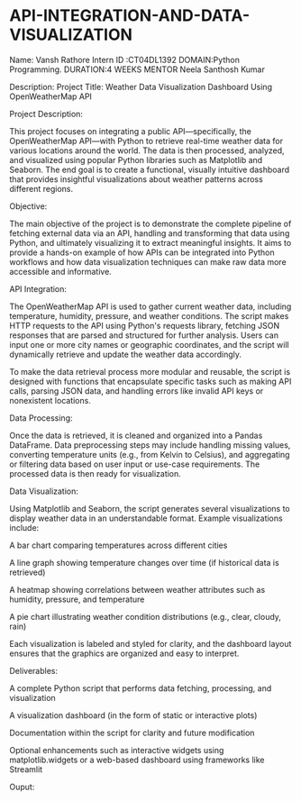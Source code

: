 # API-INTEGRATION-AND-DATA-VISUALIZATION
Name: Vansh Rathore
Intern ID :CT04DL1392
DOMAIN:Python Programming.
DURATION:4 WEEKS
MENTOR Neela Santhosh Kumar

Description:
Project Title: Weather Data Visualization Dashboard Using OpenWeatherMap API

Project Description:

This project focuses on integrating a public API—specifically, the OpenWeatherMap API—with Python to retrieve real-time weather data for various locations around the world. The data is then processed, analyzed, and visualized using popular Python libraries such as Matplotlib and Seaborn. The end goal is to create a functional, visually intuitive dashboard that provides insightful visualizations about weather patterns across different regions.

Objective:

The main objective of the project is to demonstrate the complete pipeline of fetching external data via an API, handling and transforming that data using Python, and ultimately visualizing it to extract meaningful insights. It aims to provide a hands-on example of how APIs can be integrated into Python workflows and how data visualization techniques can make raw data more accessible and informative.

API Integration:

The OpenWeatherMap API is used to gather current weather data, including temperature, humidity, pressure, and weather conditions. The script makes HTTP requests to the API using Python's requests library, fetching JSON responses that are parsed and structured for further analysis. Users can input one or more city names or geographic coordinates, and the script will dynamically retrieve and update the weather data accordingly.

To make the data retrieval process more modular and reusable, the script is designed with functions that encapsulate specific tasks such as making API calls, parsing JSON data, and handling errors like invalid API keys or nonexistent locations.

Data Processing:

Once the data is retrieved, it is cleaned and organized into a Pandas DataFrame. Data preprocessing steps may include handling missing values, converting temperature units (e.g., from Kelvin to Celsius), and aggregating or filtering data based on user input or use-case requirements. The processed data is then ready for visualization.

Data Visualization:

Using Matplotlib and Seaborn, the script generates several visualizations to display weather data in an understandable format. Example visualizations include:

A bar chart comparing temperatures across different cities

A line graph showing temperature changes over time (if historical data is retrieved)

A heatmap showing correlations between weather attributes such as humidity, pressure, and temperature

A pie chart illustrating weather condition distributions (e.g., clear, cloudy, rain)

Each visualization is labeled and styled for clarity, and the dashboard layout ensures that the graphics are organized and easy to interpret.

Deliverables:

A complete Python script that performs data fetching, processing, and visualization

A visualization dashboard (in the form of static or interactive plots)

Documentation within the script for clarity and future modification

Optional enhancements such as interactive widgets using matplotlib.widgets or a web-based dashboard using frameworks like Streamlit




Ouput:


